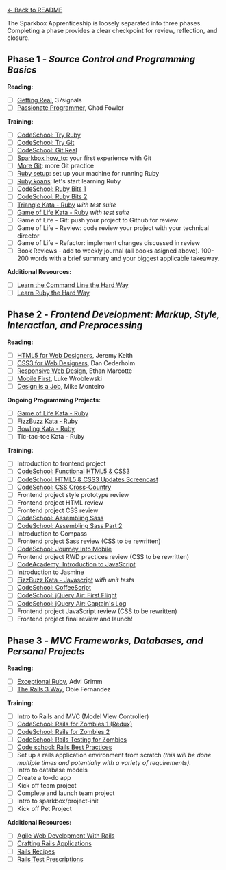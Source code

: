 [← Back to README](/README.md)

The Sparkbox Apprenticeship is loosely separated into three phases. Completing a phase provides a clear checkpoint for review, reflection, and closure.

## Phase 1 - *Source Control and Programming Basics*

**Reading:**

- [ ] [Getting Real][], 37signals
- [ ] [Passionate Programmer][], Chad Fowler

**Training:**

- [ ] [CodeSchool: Try Ruby][]
- [ ] [CodeSchool: Try Git][]
- [ ] [CodeSchool: Git Real][]
- [ ] [Sparkbox how_to][]: your first experience with Git
- [ ] [More Git][]: more Git practice
- [ ] [Ruby setup][]: set up your machine for running Ruby
- [ ] [Ruby koans][]: let's start learning Ruby
- [ ] [CodeSchool: Ruby Bits 1][]
- [ ] [CodeSchool: Ruby Bits 2][]
- [ ] [Triangle Kata - Ruby][] *with test suite*
- [ ] [Game of Life Kata - Ruby][] *with test suite*
- [ ] Game of Life - Git: push your project to Github for review
- [ ] Game of Life - Review: code review your project with your technical director
- [ ] Game of Life - Refactor: implement changes discussed in review
- [ ] Book Reviews - add to weekly journal (all books asigned above). 100-200 words with a brief summary and your biggest applicable takeaway.

**Additional Resources:**

- [ ] [Learn the Command Line the Hard Way][]
- [ ] [Learn Ruby the Hard Way][]

## Phase 2 - *Frontend Development: Markup, Style, Interaction, and Preprocessing*

**Reading:**

- [ ] [HTML5 for Web Designers][], Jeremy Keith
- [ ] [CSS3 for Web Designers][], Dan Cederholm
- [ ] [Responsive Web Design][], Ethan Marcotte
- [ ] [Mobile First][], Luke Wroblewski
- [ ] [Design is a Job][], Mike Monteiro

**Ongoing Programming Projects:**

- [ ] [Game of Life Kata - Ruby][]
- [ ] [FizzBuzz Kata - Ruby][]
- [ ] [Bowling Kata - Ruby][]
- [ ] Tic-tac-toe Kata - Ruby

**Training:**

- [ ] Introduction to frontend project
- [ ] [CodeSchool: Functional HTML5 & CSS3][]
- [ ] [CodeSchool: HTML5 & CSS3 Updates Screencast][]
- [ ] [CodeSchool: CSS Cross-Country][]
- [ ] Frontend project style prototype review
- [ ] Frontend project HTML review
- [ ] Frontend project CSS review
- [ ] [CodeSchool: Assembling Sass][]
- [ ] [CodeSchool: Assembling Sass Part 2][]
- [ ] Introduction to Compass
- [ ] Frontend project Sass review (CSS to be rewritten)
- [ ] [CodeSchool: Journey Into Mobile][]
- [ ] Frontend project RWD practices review (CSS to be rewritten)
- [ ] [CodeAcademy: Introduction to JavaScript][]
- [ ] Introduction to Jasmine
- [ ] [FizzBuzz Kata - Javascript][] *with unit tests*
- [ ] [CodeSchool: CoffeeScript][]
- [ ] [CodeSchool: jQuery Air: First Flight][]
- [ ] [CodeSchool: jQuery Air: Captain's Log][]
- [ ] Frontend project JavaScript review (CSS to be rewritten)
- [ ] Frontend project final review and launch!

## Phase 3 - *MVC Frameworks, Databases, and Personal Projects*

**Reading:**

- [ ] [Exceptional Ruby][], Advi Grimm
- [ ] [The Rails 3 Way][], Obie Fernandez

**Training:**

- [ ] Intro to Rails and MVC (Model View Controller)
- [ ] [CodeSchool: Rails for Zombies 1 (Redux)][]
- [ ] [CodeSchool: Rails for Zombies 2][]
- [ ] [CodeSchool: Rails Testing for Zombies][]
- [ ] [Code school: Rails Best Practices][]
- [ ] Set up a rails application environment from scratch *(this will be done multiple times and potentially with a variety of requirements).*
- [ ] Intro to database models
- [ ] Create a to-do app
- [ ] Kick off team project
- [ ] Complete and launch team project
- [ ] Intro to sparkbox/project-init
- [ ] Kick off Pet Project

**Additional Resources:**

- [ ] [Agile Web Development With Rails][]
- [ ] [Crafting Rails Applications][]
- [ ] [Rails Recipes][]
- [ ] [Rails Test Prescriptions][]

[Getting Real]: http://gettingreal.37signals.com/
[Passionate Programmer]: http://www.amazon.com/The-Passionate-Programmer-Remarkable-Development/dp/1934356344
[CodeSchool: Try Git]: http://www.codeschool.com/courses/try-git
[CodeSchool: Git Real]: http://www.codeschool.com/courses/git-real
[CodeSchool: Try Ruby]: http://tryruby.org/
[Sparkbox how_to]: phase-1/proj-sb-howto.md
[More Git]: phase-1/proj-more-git.md
[Ruby setup]: phase-1/proj-ruby-setup.md
[Ruby koans]: http://rubykoans.com/windows
[Learn Ruby the Hard Way]: http://ruby.learncodethehardway.org/book/
[Learn the Command Line the Hard Way]: http://cli.learncodethehardway.org/book/
[CodeSchool: Ruby Bits 1]: http://www.codeschool.com/courses/ruby-bits
[CodeSchool: Ruby Bits 2]: http://www.codeschool.com/courses/ruby-bits-part-2
[Triangle Kata - Ruby]: http://onestepback.org/vital_testing/
[Game of Life Kata - Ruby]: https://github.com/garora/TDD-Katas#game-of-life-
[HTML5 for Web Designers]: http://www.abookapart.com/products/html5-for-web-designers
[CSS3 for Web Designers]: http://www.abookapart.com/products/css3-for-web-designers
[Responsive Web Design]: http://www.abookapart.com/products/responsive-web-design
[Mobile First]: http://www.abookapart.com/products/mobile-first
[Design is a Job]: http://www.abookapart.com/products/design-is-a-job
[FizzBuzz Kata - Ruby]: https://github.com/garora/TDD-Katas#the-fizzbuzz-kata
[FizzBuzz Kata - Javascript]: https://github.com/garora/TDD-Katas#the-fizzbuzz-kata
[Bowling Kata - Ruby]: https://github.com/garora/TDD-Katas#the-bowling-game-kata
[CodeSchool: Rails for Zombies 1 (Redux)]: http://www.codeschool.com/courses/rails-for-zombies-redux
[CodeSchool: Rails for Zombies 2]: http://www.codeschool.com/courses/rails-for-zombies-2
[CodeSchool: Rails Testing for Zombies]: http://www.codeschool.com/courses/rails-testing-for-zombies
[CodeSchool: Functional HTML5 & CSS3]: https://www.codeschool.com/courses/functional-html5-css3
[CodeSchool: HTML5 & CSS3 Updates Screencast]: https://www.codeschool.com/code_tv/html5-css3-updates
[CodeSchool: CSS Cross-Country]: https://www.codeschool.com/courses/css-cross-country
[CodeSchool: Assembling Sass]: https://www.codeschool.com/courses/assembling-sass
[CodeSchool: Assembling Sass Part 2]: https://www.codeschool.com/courses/assembling-sass-part-2
[CodeSchool: Journey Into Mobile]: https://www.codeschool.com/courses/journey-into-mobile
[CodeAcademy: Introduction to JavaScript]: http://www.codecademy.com/tracks/javascript
[CodeSchool: CoffeeScript]: http://coffeescript.codeschool.com/
[CodeSchool: jQuery Air: First Flight]: https://www.codeschool.com/courses/try-jquery
[CodeSchool: jQuery Air: Captain's Log]: https://www.codeschool.com/courses/jquery-air-captains-log
[Exceptional Ruby]: http://exceptionalruby.com/
[The Rails 3 Way]: http://www.amazon.com/Rails-Edition-Addison-Wesley-Professional-Series/dp/0321601661
[Agile Web Development With Rails]: http://pragprog.com/book/rails4/agile-web-development-with-rails-4
[Crafting Rails Applications]: http://pragprog.com/book/jvrails/crafting-rails-applications
[Rails Recipes]: http://pragprog.com/book/fr_rr/rails-recipes
[Rails Test Prescriptions]: http://pragprog.com/book/nrtest/rails-test-prescriptions
[Code school: Rails Best Practices]: https://www.codeschool.com/courses/rails-best-practices
